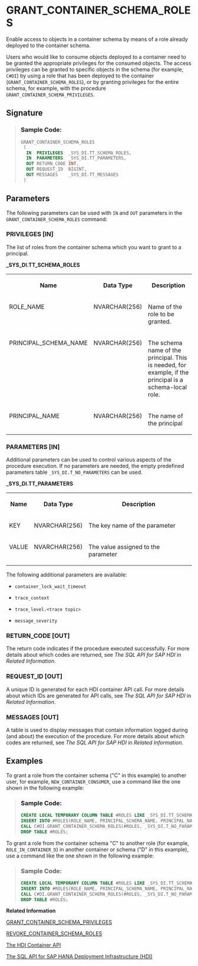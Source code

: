 <!-- loio2429050bf9f245a2b6fb47bbbed947f9 -->

# GRANT\_CONTAINER\_SCHEMA\_ROLES

Enable access to objects in a container schema by means of a role already deployed to the container schema.



Users who would like to consume objects deployed to a container need to be granted the appropriate privileges for the consumed objects. The access privileges can be granted to specific objects in the schema \(for example, `C#DI`\) by using a role that has been deployed to the container \(`GRANT_CONTAINER_SCHEMA_ROLES`\), or by granting privileges for the entire schema, for example, with the procedure `GRANT_CONTAINER_SCHEMA_PRIVILEGES`.



<a name="loio2429050bf9f245a2b6fb47bbbed947f9__section_g3d_b3k_dfb"/>

## Signature

> ### Sample Code:  
> ```sql
> GRANT_CONTAINER_SCHEMA_ROLES
>  (
>   IN  PRIVILEGES  _SYS_DI.TT_SCHEMA_ROLES,
>   IN  PARAMETERS  _SYS_DI.TT_PARAMETERS,
>   OUT RETURN_CODE INT,
>   OUT REQUEST_ID  BIGINT,
>   OUT MESSAGES    _SYS_DI.TT_MESSAGES 
>  )
> ```



<a name="loio2429050bf9f245a2b6fb47bbbed947f9__section_fqy_23k_dfb"/>

## Parameters

The following parameters can be used with `IN` and `OUT` parameters in the `GRANT_CONTAINER_SCHEMA_ROLES` command:



### PRIVILEGES \[IN\]

The list of roles from the container schema which you want to grant to a principal.

**\_SYS\_DI.TT\_SCHEMA\_ROLES**


<table>
<tr>
<th valign="top">

Name



</th>
<th valign="top">

Data Type



</th>
<th valign="top">

Description



</th>
</tr>
<tr>
<td valign="top">

ROLE\_NAME



</td>
<td valign="top">

NVARCHAR\(256\)



</td>
<td valign="top">

Name of the role to be granted.



</td>
</tr>
<tr>
<td valign="top">

PRINCIPAL\_SCHEMA\_NAME



</td>
<td valign="top">

NVARCHAR\(256\)



</td>
<td valign="top">

The schema name of the principal. This is needed, for example, if the principal is a schema-local role.



</td>
</tr>
<tr>
<td valign="top">

PRINCIPAL\_NAME



</td>
<td valign="top">

NVARCHAR\(256\)



</td>
<td valign="top">

The name of the principal



</td>
</tr>
</table>



### PARAMETERS \[IN\]

Additional parameters can be used to control various aspects of the procedure execution. If no parameters are needed, the empty predefined parameters table `_SYS_DI.T_NO_PARAMETERS` can be used.

**\_SYS\_DI.TT\_PARAMETERS**


<table>
<tr>
<th valign="top">

Name



</th>
<th valign="top">

Data Type



</th>
<th valign="top">

Description



</th>
</tr>
<tr>
<td valign="top">

KEY



</td>
<td valign="top">

NVARCHAR\(256\)



</td>
<td valign="top">

The key name of the parameter



</td>
</tr>
<tr>
<td valign="top">

VALUE



</td>
<td valign="top">

NVARCHAR\(256\)



</td>
<td valign="top">

The value assigned to the parameter



</td>
</tr>
</table>

The following additional parameters are available:

-   `container_lock_wait_timeout`

-   `trace_context`

-   `trace_level.<trace topic>`

-   `message_severity`




### RETURN\_CODE \[OUT\]

The return code indicates if the procedure executed successfully. For more details about which codes are returned, see *The SQL API for SAP HDI* in *Related Information*.



### REQUEST\_ID \[OUT\]

A unique ID is generated for each HDI container API call. For more details about which IDs are generated for API calls, see *The SQL API for SAP HDI* in *Related Information*.



### MESSAGES \[OUT\]

A table is used to display messages that contain information logged during \(and about\) the execution of the procedure. For more details about which codes are returned, see *The SQL API for SAP HDI* in *Related Information*.



<a name="loio2429050bf9f245a2b6fb47bbbed947f9__section_vvy_43k_dfb"/>

## Examples

To grant a role from the container schema \("C" in this example\) to another user, for example, `NEW_CONTAINER_CONSUMER`, use a command like the one shown in the following example:

> ### Sample Code:  
> ```sql
> CREATE LOCAL TEMPORARY COLUMN TABLE #ROLES LIKE _SYS_DI.TT_SCHEMA_ROLES;
> INSERT INTO #ROLES(ROLE_NAME, PRINCIPAL_SCHEMA_NAME, PRINCIPAL_NAME) VALUES ('myrole', '', 'NEW_CONTAINER_CONSUMER');
> CALL C#DI.GRANT_CONTAINER_SCHEMA_ROLES(#ROLES, _SYS_DI.T_NO_PARAMETERS, ?, ?, ?);
> DROP TABLE #ROLES; 
> ```

To grant a role from the container schema "C" to another role \(for example, `ROLE_IN_CONTAINER_D`\) in another container or schema \("D" in this example\), use a command like the one shown in the following example:

> ### Sample Code:  
> ```sql
> CREATE LOCAL TEMPORARY COLUMN TABLE #ROLES LIKE _SYS_DI.TT_SCHEMA_ROLES;
> INSERT INTO #ROLES(ROLE_NAME, PRINCIPAL_SCHEMA_NAME, PRINCIPAL_NAME) VALUES ('myrole', 'D', 'ROLE_IN_CONTAINER_D');
> CALL C#DI.GRANT_CONTAINER_SCHEMA_ROLES(#ROLES, _SYS_DI.T_NO_PARAMETERS, ?, ?, ?);
> DROP TABLE #ROLES; 
> ```

**Related Information**  


[GRANT\_CONTAINER\_SCHEMA\_PRIVILEGES](grant-container-schema-privileges-d751824.md "Grant access privileges to a database object consumer for the entire container schema where the database objects are located.")

[REVOKE\_CONTAINER\_SCHEMA\_ROLES](revoke-container-schema-roles-83541ed.md "Disable access to objects in a container schema by means of a role from the container schema.")

[The HDI Container API](the-hdi-container-api-40ba784.md "Maintain HDI containers and container content using the HDI container API.")

[The SQL API for SAP HANA Deployment Infrastructure \(HDI\)](../the-sql-api-for-sap-hana-deployment-infrastructure-hdi-035dbbe.md "An SQL application programming interface (API) is available to help maintain the SAP HANA Deployment Infrastructure (HDI).")

